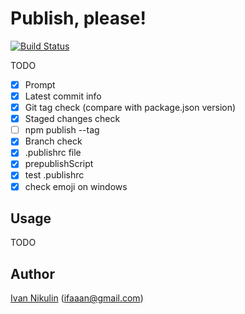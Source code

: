 # Publish, please!
[![Build Status](https://api.travis-ci.org/inikulin/publish-please.svg)](https://travis-ci.org/inikulin/publish-please)

TODO

 - [x] Prompt
 - [x] Latest commit info
 - [x] Git tag check (compare with package.json version)
 - [x] Staged changes check
 - [ ] npm publish --tag
 - [x] Branch check
 - [x] .publishrc file
 - [x] prepublishScript
 - [x] test .publishrc
 - [x] check emoji on windows

## Usage
TODO

## Author
[Ivan Nikulin](https://github.com/inikulin) (ifaaan@gmail.com)
